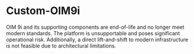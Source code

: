 # Custom-OIM9i
OIM 9i and its supporting components are end-of-life and no longer meet modern standards. The platform is unsupportable and poses significant operational risk. Additionally, a direct lift-and-shift to modern infrastructure is not feasible due to architectural limitations.
